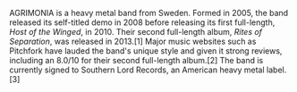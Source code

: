 AGRIMONIA is a heavy metal band from Sweden. Formed in 2005, the band released its self-titled demo in 2008 before releasing its first full-length, _Host of the Winged_, in 2010. Their second full-length album, _Rites of Separation_, was released in 2013.[1] Major music websites such as Pitchfork have lauded the band's unique style and given it strong reviews, including an 8.0/10 for their second full-length album.[2] The band is currently signed to Southern Lord Records, an American heavy metal label.[3]
